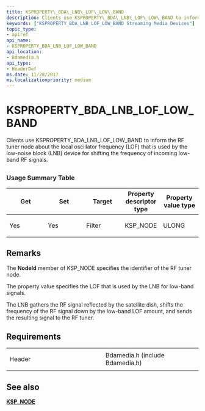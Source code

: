 ```yaml
---
title: KSPROPERTY\_BDA\_LNB\_LOF\_LOW\_BAND
description: Clients use KSPROPERTY\_BDA\_LNB\_LOF\_LOW\_BAND to inform the RF tuner node about the local oscillator frequency (LOF) that is used by the low-noise block (LNB) device for shifting the frequency of incoming low-band RF signals.
keywords: ["KSPROPERTY_BDA_LNB_LOF_LOW_BAND Streaming Media Devices"]
topic_type:
- apiref
api_name:
- KSPROPERTY_BDA_LNB_LOF_LOW_BAND
api_location:
- Bdamedia.h
api_type:
- HeaderDef
ms.date: 11/28/2017
ms.localizationpriority: medium
---
```


# KSPROPERTY\_BDA\_LNB\_LOF\_LOW\_BAND


Clients use KSPROPERTY\_BDA\_LNB\_LOF\_LOW\_BAND to inform the RF tuner node about the local oscillator frequency (LOF) that is used by the low-noise block (LNB) device for shifting the frequency of incoming low-band RF signals.

## <span id="ddk_ksproperty_bda_lnb_lof_low_band_ks"></span><span id="DDK_KSPROPERTY_BDA_LNB_LOF_LOW_BAND_KS"></span>


### Usage Summary Table

<table>
<colgroup>
<col width="20%" />
<col width="20%" />
<col width="20%" />
<col width="20%" />
<col width="20%" />
</colgroup>
<thead>
<tr class="header">
<th>Get</th>
<th>Set</th>
<th>Target</th>
<th>Property descriptor type</th>
<th>Property value type</th>
</tr>
</thead>
<tbody>
<tr class="odd">
<td><p>Yes</p></td>
<td><p>Yes</p></td>
<td><p>Filter</p></td>
<td><p>KSP_NODE</p></td>
<td><p>ULONG</p></td>
</tr>
</tbody>
</table>

 

Remarks
-------

The **NodeId** member of KSP\_NODE specifies the identifier of the RF tuner node.

The property value specifies the LOF that is used by the LNB for low-band signals.

The LNB gathers the RF signal reflected by the satellite dish, shifts the frequency of the RF signal down by the low-band LOF amount, and sends the resulting signal to the RF tuner.

Requirements
------------

<table>
<colgroup>
<col width="50%" />
<col width="50%" />
</colgroup>
<tbody>
<tr class="odd">
<td><p>Header</p></td>
<td>Bdamedia.h (include Bdamedia.h)</td>
</tr>
</tbody>
</table>

## See also


[**KSP\_NODE**](/windows-hardware/drivers/ddi/ks/ns-ks-ksp_node)

 


